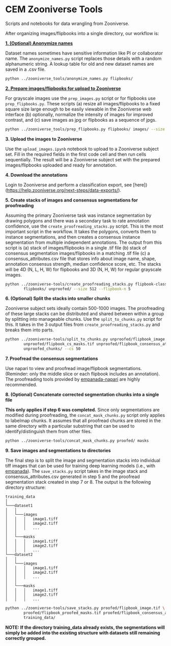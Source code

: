 # CEM Zooniverse Tools
Scripts and notebooks for data wrangling from Zooniverse.

After organizing images/flipbooks into a single directory, our workflow is:

**[1. (Optional) Anonymize names](#anonymize)**

Dataset names sometimes have sensitive information like PI or collaborator
name. The ```anonymize_names.py``` script replaces those details with
a random alphanumeric string. A lookup table for old and new dataset names
are saved in a .csv file.

```bash
python ../zooniverse_tools/anonymize_names.py flipbooks/
```

**[2. Prepare images/flipbooks for upload to Zooniverse](#prepare)**

For grayscale images use the ```prep_images.py``` script or for flipbooks use 
```prep_flipbooks.py```. These scripts (a) resize all images/flipbooks to a fixed
square size large enough to be easily viewable in the Zooniverse web interface (b) 
optionally, normalize the intensity of images for improved contrast, and (c) save 
images as jpg or flipbooks as a sequence of jpgs.


```bash
python ../zooniverse_tools/prep_flipbooks.py flipbooks/ images/ --size 512 --contrast
```

**3. Upload the images to Zooniverse**

Use the ```upload_images.ipynb``` notebook to upload to a Zooniverse
subject set. Fill in the required fields in the first code cell and
then run cells sequentially. The result will be a Zooniverse subject
set with the prepared images/flipbooks uploaded and ready for annotation.

**4. Download the annotations**

Login to Zooniverse and perform a classification export, see [here])(https://help.zooniverse.org/next-steps/data-exports/).

**5. Create stacks of images and consensus segmentations for proofreading**

Assuming the primary Zooniverse task was instance segmentation by drawing polygons and 
there was a secondary task to rate annotation confidence, use the ```create_proofreading_stacks.py```
script. This is the most important script in the workflow. It takes the polygons,
converts them to instance segmentations, and then creates a consensus instance segmentation
from multiple independent annotations. The output from this script is (a) stack of images/flipbooks
in a single .tif file (b) stack of consensus segmentation images/flipbooks in a matching .tif file (c)
a consensus_attributes.csv file that stores info about image name, shape, annotation consensus strength,
median confidence score, etc. The stacks will be 4D (N, L, H, W) for flipbooks and 3D (N, H, W)
for regular grayscale images.

```bash
python ../zooniverse-tools/create_proofreading_stacks.py flipbook-classifications.csv \
        flipbooks/ unproofed/ --size 512 --flipbook-n 5
```

**6. (Optional) Split the stacks into smaller chunks**

Zooniverse subject sets ideally contain 500-1000 images. The proofreading of these
large stacks can be distributed and shared between within a group by splitting 
into manageable chunks. Use the ```split_to_chunks.py``` script for this. It takes in
the 3 output files from ```create_proofreading_stacks.py``` and breaks them into
parts.

```bash
python ../zooniverse-tools/split_to_chunks.py unproofed/flipbook_image.tif \
        unproofed/flipbook_cs_masks.tif unproofed/flipbook_consensus_attributes.csv \
        unproofed_chunks/ --cs 50
```

**7. Proofread the consensus segmentations**

Use napari to view and proofread image/flipbook segmentations. (Reminder: only 
the middle slice or each flipbook includes an annotation). The proofreading tools
provided by [empanada-napari](https://github.com/volume-em/empanada-napari/tree/main)
are highly recommended.

**8. (Optional) Concatenate corrected segmentation chunks into a single file**

**This only applies if step 6 was completed.** Since only segmentations are 
modified during proofreading, the ```concat_mask_chunks.py``` script only applies
to labelmap chunks. It assumes that all proofread chunks are stored in the same directory
with a particular substring that can be used to identify/distinguish them from 
other files.

```bash
python ../zooniverse-tools/concat_mask_chunks.py proofed/ masks
```

**9. Save images and segmentations to directories**

The final step is to split the image and segmentation stacks
into individual tiff images that can be used for training
deep learning models (i.e., with [empanada](https://github.com/volume-em/empanada)). The
```save_stacks.py``` script takes in the image stack and consensus_attributes.csv generated
in step 5 and the proofread segmentation stack created in step 7 or 8. The output is the following
directory structure:

```
training_data
│
└───dataset1
│   │
│   └───images
│   │   │   image1.tiff
│   │   │   image2.tiff
│   │   │   ...
│   │
│   └───masks
│   │   │   image1.tiff
│   │   │   image2.tiff
│   │   │   ...
└───dataset2
│   │
│   └───images
│   │   │   image1.tiff
│   │   │   image2.tiff
│   │   │   ...
│   │
│   └───masks
│   │   │   image1.tiff
│   │   │   image2.tiff
│   │   │   ...
```

```bash
python ../zooniverse-tools/save_stacks.py proofed/flipbook_image.tif \
        proofed/flipbook_proofed_masks.tif proofed/flipbook_consensus_attributes.csv \
        training_data/

```

**NOTE: If the directory training_data already exists, the segmentations will simply
be added into the existing structure with datasets still remaining correctly grouped.**
